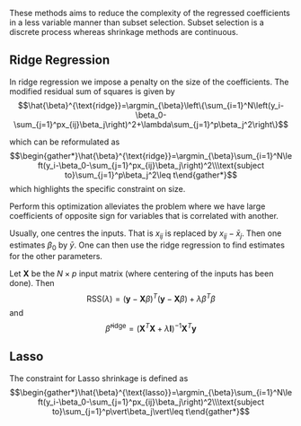 These methods aims to reduce the complexity of the regressed coefficients in a less variable manner than subset selection. Subset selection is a discrete process whereas shrinkage methods are continuous. 

## Ridge Regression

In ridge regression we impose a penalty on the size of the coefficients. The modified residual sum of squares is given by
$$\hat{\beta}^{\text{ridge}}=\argmin_{\beta}\left\{\sum_{i=1}^N\left(y_i-\beta_0-\sum_{j=1}^px_{ij}\beta_j\right)^2+\lambda\sum_{j=1}^p\beta_j^2\right\}$$

which can be reformulated as
$$\begin{gather*}\hat{\beta}^{\text{ridge}}=\argmin_{\beta}\sum_{i=1}^N\left(y_i-\beta_0-\sum_{j=1}^px_{ij}\beta_j\right)^2\\\text{subject to}\sum_{j=1}^p\beta_j^2\leq t\end{gather*}$$
which highlights the specific constraint on size. 

Perform this optimization alleviates the problem where we have large coefficients of opposite sign for variables that is correlated with another. 

Usually, one centres the inputs. That is $x_{ij}$ is replaced by $x_{ij}-\bar{x}_j$. Then one estimates $\beta_0$ by $\bar{y}$. One can then use the ridge regression to find estimates for the other parameters.

Let $\mathbf{X}$ be the $N\times p$ input matrix (where centering of the inputs has been done). Then
$$\text{RSS}(\lambda)=(\mathbf{y}-\mathbf{X}\beta)^T(\mathbf{y}-\mathbf{X}\beta)+\lambda\beta^T\beta$$
and
$$\hat{\beta}^{\text{ridge}}=(\mathbf{X}^T\mathbf{X}+\lambda\mathbf{I})^{-1}\mathbf{X}^T\mathbf{y}$$

## Lasso

The constraint for Lasso shrinkage is defined as
$$\begin{gather*}\hat{\beta}^{\text{lasso}}=\argmin_{\beta}\sum_{i=1}^N\left(y_i-\beta_0-\sum_{j=1}^px_{ij}\beta_j\right)^2\\\text{subject to}\sum_{j=1}^p\vert\beta_j\vert\leq t\end{gather*}$$